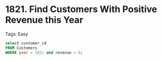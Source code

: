 # 1821. Find Customers With Positive Revenue this Year

Tags: Easy

```sql
select customer_id
FROM Customers
WHERE year = 2021 and revenue > 0; 
```